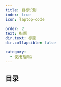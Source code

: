 ```yaml
---
title: 目标识别
index: true
icon: laptop-code

order: 2
text: 标题
dir.text: 标题
dir.collapsible: false

category:
  - 使用指南1
---
```


## 目录
